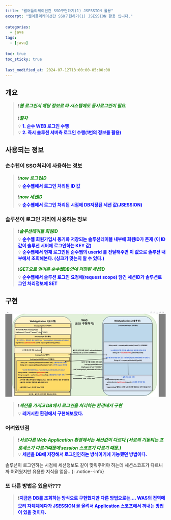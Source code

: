 ```yaml
---
title: "웹어플리케이션간 SSO구현하기(1) JSESSION 활용"
excerpt: "웹어플리케이션간 SSO구현하기(1) JSESSION 활용 입니다."

categories:
  - java
tags:
  - [java]

toc: true
toc_sticky: true

last_modified_at: 2024-07-12T13:00:00-05:00:00
---
```


## 개요 
> ❗<span style='color:green'>***웹 로그인시 해당 정보로 타 시스템에도 동시로그인이 필요.***</span>  
>   
> ❗<span style='color:green'>***절차***</span>  
> 💡 <span style='color:blue'>**1. 순수 WEB 로그인 수행**</span>  
> 💡 <span style='color:blue'>**2. 즉시 솔루션 서버측 로그인 수행(1번의 정보를 활용)**</span>  

## 사용되는 정보
### 순수웹이 SSO처리에 사용하는 정보
> ❗<span style='color:green'>***now 로그인ID***</span>  
> 💡 <span style='color:blue'>**순수웹에서 로그인 처리된 ID 값**</span>  
>   
> ❗<span style='color:green'>***now 세션ID***</span>  
> 💡 <span style='color:blue'>**순수웹에서 로그인 처리된 시점에 DB저장된 세션 값(JSESSION)**</span>  

### 솔루션이 로그인 처리에 사용하는 정보
> ❗<span style='color:green'>***솔루션테이블 회원ID***</span>  
> 💡 <span style='color:blue'>**순수웹 회원가입시 동기화 저장되는 솔루션테이블 내부에 회원ID가 존재 (이 ID값이 솔루션 서버에 로그인하는 KEY 값)**</span>  
> 💡 <span style='color:blue'>**순수웹에서 현재 로그인된 순수웹의 userid 를 전달해주면 이 값으로 솔루션 내부에서 조회해본다. (싱크가 맞는지 알 수 있다.)**</span>  
>   
> ❗<span style='color:green'>***GET으로 얻어온 순수웹DB안에 저장된 세션ID***</span>  
> 💡 <span style='color:blue'>**순수웹에서 솔루션 로그인 요청에(request scope) 담긴 세션ID가 솔루션로그인 처리정보에 SET**</span>  


## 구현
![사진1](/assets/images/WebProgramming/Java/java-sso1.jpg) 

> ❗<span style='color:green'>***세션을 가지고 DB에서 로그인을 처리하는 환경에서 구현***</span>  
> 💡 <span style='color:blue'>**레거시한 환경에서 구현해보았다.**</span>  


### 어려웠던점
> ❗<span style='color:green'>***서로다른 Web Application 환경에서는 세션값이 다르다.(서로의 기동되는 프로세스가 다르기때문에 session 스코프가 다르기 때문.)***</span>  
> 💡 <span style='color:blue'>**세션을 DB에 저장해서 로그인인하는 방식이기에 가능했던 방법이다.**</span>  

솔루션이 로그인하는 시점에 세션정보도 같이 맞춰주어야 하는데 세션스코프가 다르니까 어려웠지만 유용한 지식을 얻음..
{: .notice--info}


### 또 다른 방법은 있을까???
> ❗<span style='color:blue'>**지금은 DB를 조회하는 방식으로 구현했지만 다른 방법으로는.... WAS의 전역메모리 자체체에다가 JSESSION 을 올려서 Application 스코프에서 꺼내는 방법이 있을 것이다.**</span>  